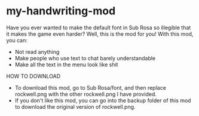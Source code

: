# my-handwriting-mod
Have you ever wanted to make the default font in Sub Rosa so illegible that it makes the game even harder? 
Well, this is the mod for you!
With this mod, you can: 

- Not read anything
- Make people who use text to chat barely understandable
- Make all the text in the menu look like shit



HOW TO DOWNLOAD

- To download this mod, go to Sub Rosa/font, and then replace rockwell.png with the other rockwell.png I have provided. 
- If you don't like this mod, you can go into the backup folder of this mod to download the original version of rockwell.png.
